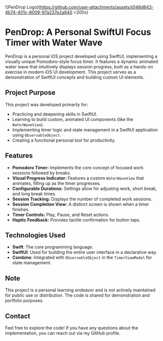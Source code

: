 ![PenDrop Logo](https://github.com/user-attachments/assets/d148d843-4b74-401c-8009-97a237e2a640 =200x)

# PenDrop: A Personal SwiftUI Focus Timer with Water Wave

PenDrop is a personal iOS project developed using SwiftUI, implementing a visually unique Pomodoro-style focus timer. It features a dynamic animated water wave that intuitively displays session progress, built as a hands-on exercise in modern iOS UI development. This project serves as a demonstration of SwiftUI concepts and building custom UI elements.

## Project Purpose

This project was developed primarily for:

* Practicing and deepening skills in SwiftUI.
* Learning to build custom, animated UI components (like the `WaterWaveView`).
* Implementing timer logic and state management in a SwiftUI application using `ObservableObject`.
* Creating a functional personal tool for productivity.

## Features

* **Pomodoro Timer:** Implements the core concept of focused work sessions followed by breaks.
* **Visual Progress Indicator:** Features a custom `WaterWaveView` that animates, filling up as the timer progresses.
* **Configurable Durations:** Settings allow for adjusting work, short break, and long break times.
* **Session Tracking:** Displays the number of completed work sessions.
* **Session Completion View:** A distinct screen is shown when a timer finishes.
* **Timer Controls:** Play, Pause, and Reset actions.
* **Haptic Feedback:** Provides tactile confirmation for button taps.

## Technologies Used

* **Swift**: The core programming language.
* **SwiftUI**: Used for building the entire user interface in a declarative way.
* **Combine**: Integrated with `ObservableObject` in the `TimerViewModel` for state management.

## Note

This project is a personal learning endeavor and is not actively maintained for public use or distribution. The code is shared for demonstration and portfolio purposes.

## Contact

Feel free to explore the code! If you have any questions about the implementation, you can reach out via my GitHub profile.
